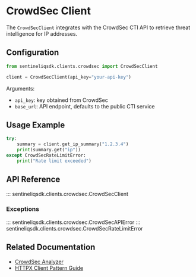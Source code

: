 # CrowdSec Client

The `CrowdSecClient` integrates with the CrowdSec CTI API to retrieve
threat intelligence for IP addresses.

## Configuration

```python
from sentineliqsdk.clients.crowdsec import CrowdSecClient

client = CrowdSecClient(api_key="your-api-key")
```

Arguments:

- `api_key`: key obtained from CrowdSec
- `base_url`: API endpoint, defaults to the public CTI service

## Usage Example

```python
try:
    summary = client.get_ip_summary("1.2.3.4")
    print(summary.get("ip"))
except CrowdSecRateLimitError:
    print("Rate limit exceeded")
```

## API Reference

::: sentineliqsdk.clients.crowdsec.CrowdSecClient

### Exceptions

::: sentineliqsdk.clients.crowdsec.CrowdSecAPIError
::: sentineliqsdk.clients.crowdsec.CrowdSecRateLimitError

## Related Documentation

- [CrowdSec Analyzer](../analyzers/crowdsec.md)
- [HTTPX Client Pattern Guide](../../guides/httpx-client.md)

